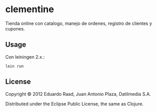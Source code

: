 # clementine

Tienda online con catalogo, manejo de ordenes, registro de clientes y cupones.

## Usage
Con leiningen 2.x.:

    lein run

## License

Copyright © 2012 Eduardo Raad, Juan Antonio Plaza, Datilmedia S.A.

Distributed under the Eclipse Public License, the same as Clojure.
